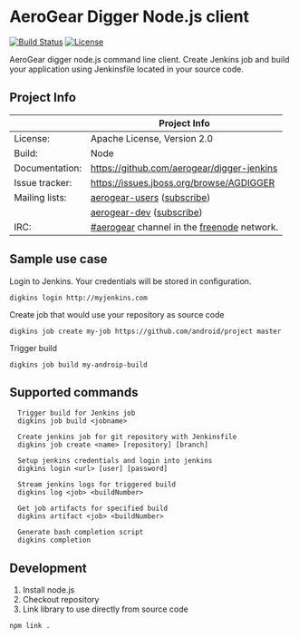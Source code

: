 # AeroGear Digger Node.js client


[![Build Status](https://travis-ci.org/aerogear/digger-node.png)](https://travis-ci.org/aerogear/digger-node)
[![License](https://img.shields.io/:license-Apache2-blue.svg)](http://www.apache.org/licenses/LICENSE-2.0)



AeroGear digger node.js command line client. 
Create Jenkins job and build your application using Jenkinsfile located in your source code.

## Project Info

|                 | Project Info  |
| --------------- | ------------- |
| License:        | Apache License, Version 2.0  |
| Build:          | Node  |
| Documentation:  | https://github.com/aerogear/digger-jenkins  |
| Issue tracker:  | https://issues.jboss.org/browse/AGDIGGER  |
| Mailing lists:  | [aerogear-users](http://aerogear-users.1116366.n5.nabble.com/) ([subscribe](https://lists.jboss.org/mailman/listinfo/aerogear-users))  |
|                 | [aerogear-dev](http://aerogear-dev.1069024.n5.nabble.com/) ([subscribe](https://lists.jboss.org/mailman/listinfo/aerogear-dev))  |
| IRC:            | [#aerogear](https://webchat.freenode.net/?channels=aerogear) channel in the [freenode](http://freenode.net/) network.  |


## Sample use case

Login to Jenkins. Your credentials will be stored in configuration.
```
digkins login http://myjenkins.com
```

Create job that would use your repository as source code
```
digkins job create my-job https://github.com/android/project master
```

Trigger build
```
digkins job build my-androip-build
```

## Supported commands
```
  Trigger build for Jenkins job
  digkins job build <jobname>                

  Create jenkins job for git repository with Jenkinsfile
  digkins job create <name> [repository] [branch]  

  Setup jenkins credentials and login into jenkins 
  digkins login <url> [user] [password] 

  Stream jenkins logs for triggered build
  digkins log <job> <buildNumber>       
  
  Get job artifacts for specified build
  digkins artifact <job> <buildNumber>   

  Generate bash completion script
  digkins completion                     
```
## Development

1. Install node.js
2. Checkout repository
3. Link library to use directly from source code

`npm link .` 

